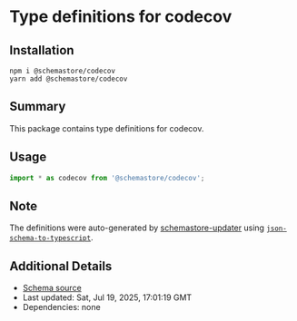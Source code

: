 # Type definitions for codecov

## Installation

```
npm i @schemastore/codecov
yarn add @schemastore/codecov
```

## Summary

This package contains type definitions for codecov.

## Usage

```ts
import * as codecov from '@schemastore/codecov';
```

## Note

The definitions were auto-generated by [schemastore-updater](https://github.com/ffflorian/schemastore-updater) using [`json-schema-to-typescript`](https://www.npmjs.com/package/json-schema-to-typescript).

## Additional Details

* [Schema source](https://github.com/SchemaStore/schemastore/tree/master/src/schemas/json/codecov)
* Last updated: Sat, Jul 19, 2025, 17:01:19 GMT
* Dependencies: none
